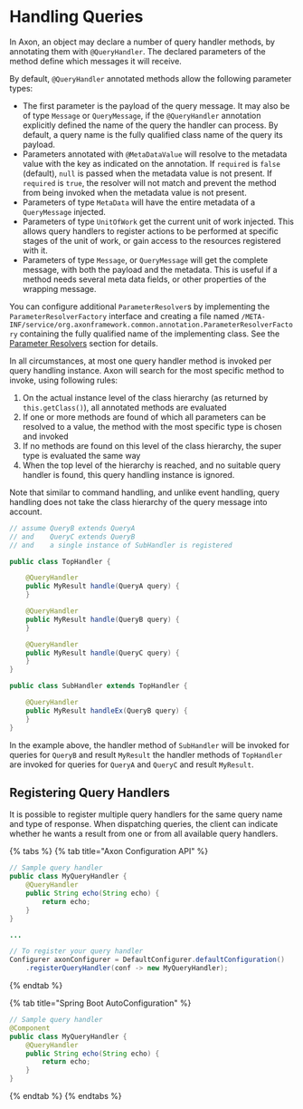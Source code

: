 # Handling Queries

In Axon, an object may declare a number of query handler methods, by annotating them with `@QueryHandler`. 
The declared parameters of the method define which messages it will receive.

By default, `@QueryHandler` annotated methods allow the following parameter types:

* The first parameter is the payload of the query message.
   It may also be of type `Message` or `QueryMessage`,
   if the `@QueryHandler` annotation explicitly defined the name of the query the handler can process. 
   By default, a query name is the fully qualified class name of the query its payload.
* Parameters annotated with `@MetaDataValue` will resolve to the metadata value with the key as indicated on the annotation. 
   If `required` is `false` \(default\), `null` is passed when the metadata value is not present. 
   If `required` is `true`,
   the resolver will not match and prevent the method from being invoked when the metadata value is not present.
* Parameters of type `MetaData` will have the entire metadata of a `QueryMessage` injected.
* Parameters of type `UnitOfWork` get the current unit of work injected. This allows query handlers to register actions
   to be performed at specific stages of the unit of work, or gain access to the resources registered with it.
* Parameters of type `Message`, or `QueryMessage` will get the complete message, with both the payload and the metadata. 
   This is useful if a method needs several meta data fields, or other properties of the wrapping message.

You can configure additional `ParameterResolver`s by implementing the `ParameterResolverFactory` interface
 and creating a file named `/META-INF/service/org.axonframework.common.annotation.ParameterResolverFactory` containing the fully qualified name of the implementing class. 
See the [Parameter Resolvers](../../appendices/message-handler-tuning/parameter-resolvers.md) section for details.

In all circumstances, at most one query handler method is invoked per query handling instance. 
Axon will search for the most specific method to invoke, using following rules:

1. On the actual instance level of the class hierarchy \(as returned by `this.getClass()`\),
    all annotated methods are evaluated
2. If one or more methods are found of which all parameters can be resolved to a value,
    the method with the most specific type is chosen and invoked
3. If no methods are found on this level of the class hierarchy, the super type is evaluated the same way
4. When the top level of the hierarchy is reached,
    and no suitable query handler is found, this query handling instance is ignored.

Note that similar to command handling, and unlike event handling,
 query handling does not take the class hierarchy of the query message into account.

```java
// assume QueryB extends QueryA 
// and    QueryC extends QueryB
// and    a single instance of SubHandler is registered

public class TopHandler {

    @QueryHandler
    public MyResult handle(QueryA query) {
    }

    @QueryHandler
    public MyResult handle(QueryB query) {
    }

    @QueryHandler
    public MyResult handle(QueryC query) {
    }
}

public class SubHandler extends TopHandler {

    @QueryHandler
    public MyResult handleEx(QueryB query) {
    }
}
```

In the example above, the handler method of `SubHandler` will be invoked for queries for `QueryB`
 and result `MyResult` the handler methods of `TopHandler` are invoked for queries for `QueryA` and `QueryC` 
 and result `MyResult`.

## Registering Query Handlers

It is possible to register multiple query handlers for the same query name and type of response. 
When dispatching queries,
 the client can indicate whether he wants a result from one or from all available query handlers.

{% tabs %}
{% tab title="Axon Configuration API" %}
```java
// Sample query handler
public class MyQueryHandler {
    @QueryHandler
    public String echo(String echo) {
        return echo;
    }
}

...

// To register your query handler
Configurer axonConfigurer = DefaultConfigurer.defaultConfiguration()
    .registerQueryHandler(conf -> new MyQueryHandler);
```
{% endtab %}

{% tab title="Spring Boot AutoConfiguration" %}
```java
// Sample query handler
@Component
public class MyQueryHandler {
    @QueryHandler
    public String echo(String echo) {
        return echo;
    }
}
```
{% endtab %}
{% endtabs %}
